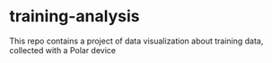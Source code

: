 # training-analysis
This repo contains a project of data visualization about training data, collected with a Polar device
